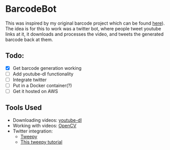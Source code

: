 # BarcodeBot

This was inspired by my original barcode project which can be found [here](https://github.com/AmritHariharan/FilmBarcode2)). The idea is for this to work was a twitter bot, where people tweet youtube links at it, it downloads and processes the video, and tweets the generated barcode back at them.

## Todo:
- [x] Get barcode generation working
- [ ] Add youtube-dl functionality
- [ ] Integrate twitter
- [ ] Put in a Docker container(?)
- [ ] Get it hosted on AWS

## Tools Used

- Downloading videos: [youtube-dl](https://github.com/rg3/youtube-dl)
- Working with videos: [OpenCV](http://opencv-python-tutroals.readthedocs.io/en/latest/)
- Twitter integration: 
	- [Tweepy](http://www.tweepy.org/)
	- [This tweepy tutorial](https://scotch.io/tutorials/build-a-tweet-bot-with-python)
